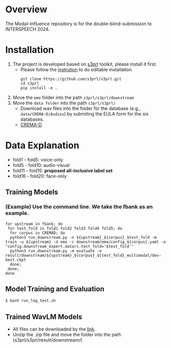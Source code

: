 # Overview
 The Modal-Influence repository is for the double-blind-submission to INTERSPEECH 2024.

 # Installation
 1. The project is developed based on [s3prl](https://github.com/s3prl/s3prl#installation) toolkit, please install it first.
    * Please follow the [instrution](https://s3prl.github.io/s3prl/tutorial/installation.html#editable-installation) to do editable installation
      ```
      git clone https://github.com/s3prl/s3prl.git
      cd s3prl
      pip install -e .
      ```
2. Move the ```emo``` folder into the path ```s3prl/s3prl/downstream```
3. Move the ```data folder``` into the path ```s3prl/s3prl/``` 
   * Download wav files into the folder for the database (e.g., ```data/CREMA-D/Audios```) by submiting the EULA form for the six databases.
   * [CREMA-D](https://github.com/CheyneyComputerScience/CREMA-D)

# Data Explanation
* fold1 - fold5: voice-only
* fold5 - fold10: audio-visual
* fold11 - fold15: **proposed all-inclusive label set**
* fold16 - fold20: face-only

## Training Models 
### (Example) Use the command line. We take the **fbank** as an example.
```
for upstream in fbank; do 
 for test_fold in fold1 fold2 fold3 fold4 fold5; do
  for corpus in CREMAD; do
  python3 run_downstream.py -n ${upstream}_${corpus}_$test_fold -m train -u ${upstream} -d emo -c downstream/emo/config_${corpus}.yaml -o "config.downstream_expert.datarc.test_fold='$test_fold'"
  python3 run_downstream.py -m evaluate -e result/downstream/${upstream}_${corpus}_${test_fold}_multimodal/dev-best.ckpt
  done;
 done;
done
```

## Model Training and Evaluation
``` bash
$ bash run_log_test.sh
```

## Trained WavLM Models
* All files can be downloaded by the [link](https://drive.google.com/file/d/1mzP6wEJkh4WVHZGsaGiaCcwOT8s0D7GK/view?usp=sharing).
* Unzip the .zip file and move the folder into the path (s3prl/s3prl/result/downstream/)

